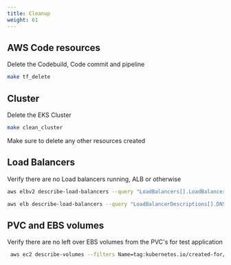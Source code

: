```yaml
---
title: Cleanup
weight: 61
---
```


## AWS Code resources 

Delete the Codebuild, Code commit and pipeline 

```bash
make tf_delete
```

## Cluster 
Delete the EKS Cluster 

```bash
make clean_cluster
```

Make sure to delete any other resources created 

## Load Balancers

Verify there are no Load balancers running, ALB or otherwise

```bash
aws elbv2 describe-load-balancers --query "LoadBalancers[].LoadBalancerArn"
```

```bash
aws elb describe-load-balancers --query "LoadBalancerDescriptions[].DNSName"
```

## PVC and EBS volumes

Verify there are no left over EBS volumes from the PVC's for test application

```bash
 aws ec2 describe-volumes --filters Name=tag:kubernetes.io/created-for/pv/name,Values=*     --query "Volumes[].{ID:VolumeId}"
```

